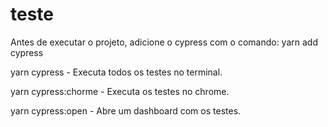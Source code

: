 # teste
<p>Antes de executar o projeto, adicione o cypress com o comando: yarn add cypress</p>
<p>yarn cypress - Executa todos os testes no terminal.</p>
<p>yarn cypress:chorme - Executa os testes no chrome.</p>
<p>yarn cypress:open - Abre um dashboard com os testes.</p>
